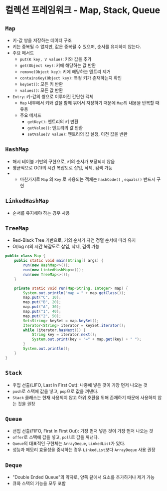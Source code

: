 # 컬렉션 프레임워크 - Map, Stack, Queue
## `Map`
- 키-값 쌍을 저장하는 데이터 구조
- 키는 중복될 수 없지만, 값은 중복될 수 있으며, 순서를 유지하지 않는다.
- 주요 메서드
  - `put(K key, V value)`: 키와 값을 추가
  - `get(Object key)`: 키에 해당하는 값 반환
  - `remove(Object key)`: 키에 해당하는 엔트리 제거
  - `containsKey(Object key)`: 특정 키가 존재하는지 확인
  - `keySet()`: 모든 키 반환
  - `values()`: 모든 값 반환
- `Entry`: 키-값의 쌍으로 이루어진 간단한 객체
  - `Map` 내부에서 키와 값을 함께 묶어서 저장하기 때문에 `Map`의 내용을 반복할 때 유용
  - 주요 메서드
    - `getKey()`: 엔트리의 키 반환
    - `getValue()`: 엔트리의 값 반환
    - `setValue(V value)`: 엔트리의 값 설정, 이전 값을 반환
## `HashMap`
- 해시 테이블 기반의 구현으로, 키의 순서가 보장되지 않음
- 평균적으로 O(1)의 시간 복잡도로 삽입, 삭제, 검색 가능
- - 마찬가지로 `Map` 의 `Key` 로 사용되는 객체는 `hashCode()` , `equals()` 반드시 구현
## `LinkedHashMap`
- 순서를 유지해야 하는 경우 사용
## `TreeMap`
- Red-Black Tree 기반으로, 키의 순서가 자연 정렬 순서에 따라 유지
- O(log n)의 시간 복잡도로 삽입, 삭제, 검색 가능
```java
public class Map {
    public static void main(String[] args) {
        run(new HashMap<>());
        run(new LinkedHashMap<>());
        run(new TreeMap<>());
    }

    private static void run(Map<String, Integer> map) {
        System.out.println("map = " + map.getClass());
        map.put("C", 10);
        map.put("B", 20);
        map.put("A", 30);
        map.put("1", 40);
        map.put("2", 50);
        Set<String> keySet = map.keySet();
        Iterator<String> iterator = keySet.iterator();
        while (iterator.hasNext()) {
            String key = iterator.next();
            System.out.print(key + "=" + map.get(key) + " ");
        }
        System.out.println();
    }
}
```
## `Stack`
- 후입 선출(LIFO, Last In First Out): 나중에 넣은 것이 가장 먼저 나오는 것
- `push`로 스택에 값을 넣고, `pop`으로 값을 꺼낸다.
- `Stack` 클래스는 현재 사용되지 않고 하위 호환을 위해 존재하기 때문에 사용하지 않는 것을 권장
## `Queue`
- 선입 선출(FIFO, First In First Out): 가장 먼저 넣은 것이 가장 먼저 나오는 것
- `offer`로 스택에 값을 넣고, `poll`로 값을 꺼낸다.
- `Queue`의 대표적인 구현체는 `ArrayDeque`, `LinkedList`가 있다.
- 성능과 메모리 효율성을 중시하는 경우 `LinkedList`보다 `ArrayDeque` 사용 권장
## `Deque`
- "Double Ended Queue"의 약자로, 양쪽 끝에서 요소를 추가하거나 제거 가능
- 큐와 스택의 기능을 모두 포함
